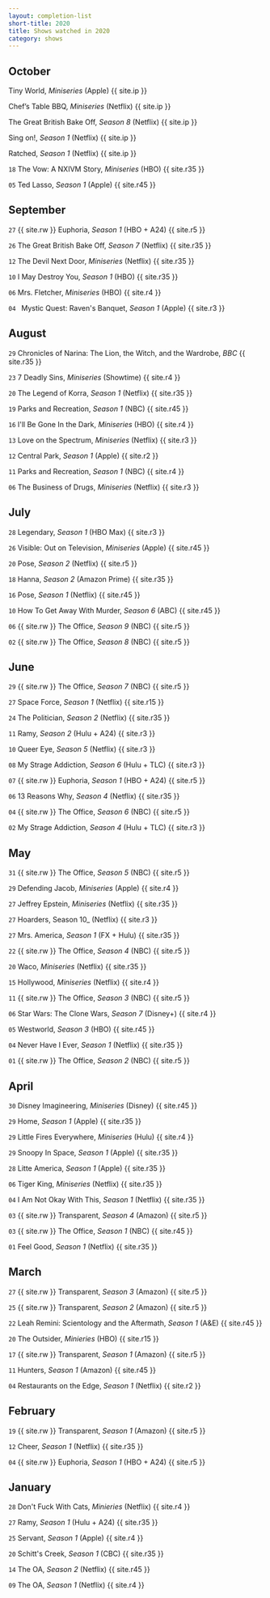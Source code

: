 ```yaml
---
layout: completion-list
short-title: 2020
title: Shows watched in 2020
category: shows
---
```

## October
Tiny World, _Miniseries_ (Apple) {{ site.ip }}

Chef’s Table BBQ, _Miniseries_ (Netflix) {{ site.ip }}

The Great British Bake Off, _Season 8_ (Netflix) {{ site.ip }}

Sing on!, _Season 1_ (Netflix) {{ site.ip }}

Ratched, _Season 1_ (Netflix) {{ site.ip }}

`18` The Vow: A NXIVM Story, _Miniseries_ (HBO) {{ site.r35 }}

`05` Ted Lasso, _Season 1_ (Apple) {{ site.r45 }}

## September
`27` {{ site.rw }} Euphoria, _Season 1_ (HBO + A24) {{ site.r5 }}

`26` The Great British Bake Off, _Season 7_ (Netflix) {{ site.r35 }}

`12` The Devil Next Door, _Miniseries_ (Netflix) {{ site.r35 }}

`10` I May Destroy You, _Season 1_ (HBO) {{ site.r35 }}

`06` Mrs. Fletcher, _Miniseries_ (HBO) {{ site.r4 }}

`04 ` Mystic Quest: Raven's Banquet, _Season 1_ (Apple) {{ site.r3 }}

## August
`29` Chronicles of Narina: The Lion, the Witch, and the Wardrobe, _BBC_ {{ site.r35 }}

`23` 7 Deadly Sins, _Miniseries_ (Showtime) {{ site.r4 }}

`20` The Legend of Korra, _Season 1_ (Netflix) {{ site.r35 }}

`19` Parks and Recreation, _Season 1_ (NBC) {{ site.r45 }}

`16` I'll Be Gone In the Dark, _Miniseries_ (HBO) {{ site.r4 }}

`13` Love on the Spectrum, _Miniseries_ (Netflix) {{ site.r3 }}

`12` Central Park, _Season 1_ (Apple) {{ site.r2 }}

`11` Parks and Recreation, _Season 1_ (NBC) {{ site.r4 }}

`06` The Business of Drugs, _Miniseries_ (Netflix) {{ site.r3 }}

## July
`28` Legendary, _Season 1_ (HBO Max) {{ site.r3  }}

`26` Visible: Out on Television, _Miniseries_ (Apple) {{ site.r45 }}

`20` Pose, _Season 2_ (Netflix) {{ site.r5 }}

`18` Hanna, _Season 2_ (Amazon Prime) {{ site.r35 }}

`16` Pose, _Season 1_ (Netflix) {{ site.r45 }}

`10` How To Get Away With Murder, _Season 6_ (ABC) {{ site.r45 }}

`06` {{ site.rw }} The Office, _Season 9_ (NBC) {{ site.r5 }}

`02` {{ site.rw }} The Office, _Season 8_ (NBC) {{ site.r5 }}

## June
`29` {{ site.rw }} The Office, _Season 7_ (NBC) {{ site.r5 }}

`27` Space Force, _Season 1_ (Netflix) {{ site.r15 }}

`24` The Politician, _Season 2_ (Netflix) {{ site.r35 }}

`11` Ramy, _Season 2_ (Hulu + A24) {{ site.r3 }}

`10` Queer Eye, _Season 5_ (Netflix) {{ site.r3 }}

`08` My Strage Addiction, _Season 6_ (Hulu + TLC) {{ site.r3 }}

`07` {{ site.rw }} Euphoria, _Season 1_ (HBO + A24) {{ site.r5 }}

`06` 13 Reasons Why, _Season 4_ (Netflix) {{ site.r35 }}

`04` {{ site.rw }} The Office, _Season 6_ (NBC) {{ site.r5 }}

`02` My Strage Addiction, _Season 4_ (Hulu + TLC) {{ site.r3 }}

## May
`31` {{ site.rw }} The Office, _Season 5_ (NBC) {{ site.r5 }}

`29` Defending Jacob, _Miniseries_ (Apple) {{ site.r4 }}

`27` Jeffrey Epstein, _Miniseries_ (Netflix) {{ site.r35 }}

`27` Hoarders, Season 10_ (Netflix) {{ site.r3 }}

`27` Mrs. America, _Season 1_ (FX + Hulu) {{ site.r35 }}

`22` {{ site.rw }} The Office, _Season 4_ (NBC) {{ site.r5 }}

`20` Waco, _Miniseries_ (Netflix) {{ site.r35 }}

`15` Hollywood, _Miniseries_ (Netflix) {{ site.r4 }}

`11` {{ site.rw }} The Office, _Season 3_ (NBC) {{ site.r5 }}

`06` Star Wars: The Clone Wars, _Season 7_ (Disney+) {{ site.r4 }}

`05` Westworld, _Season 3_ (HBO) {{ site.r45 }}

`04` Never Have I Ever, _Season 1_ (Netflix) {{ site.r35 }}

`01` {{ site.rw }} The Office, _Season 2_ (NBC) {{ site.r5 }}

## April
`30` Disney Imagineering, _Miniseries_ (Disney) {{ site.r45 }} 

`29` Home, _Season 1_ (Apple) {{ site.r35 }}

`29` Little Fires Everywhere, _Miniseries_ (Hulu) {{ site.r4 }}

`29` Snoopy In Space, _Season 1_ (Apple) {{ site.r35 }}

`28` Litte America, _Season 1_ (Apple) {{ site.r35 }}

`06` Tiger King, _Miniseries_ (Netflix) {{ site.r35 }}

`04` I Am Not Okay With This, _Season 1_ (Netflix) {{ site.r35 }}

`03` {{ site.rw }} Transparent, _Season 4_ (Amazon) {{ site.r5 }}

`03` {{ site.rw }} The Office, _Season 1_ (NBC) {{ site.r45 }}

`01` Feel Good, _Season 1_ (Netflix) {{ site.r35 }}

## March
`27` {{ site.rw }} Transparent, _Season 3_ (Amazon) {{ site.r5 }}

`25` {{ site.rw }} Transparent, _Season 2_ (Amazon) {{ site.r5 }}

`22` Leah Remini: Scientology and the Aftermath, _Season 1_ (A&E) {{ site.r45 }}

`20` The Outsider, _Minieries_ (HBO) {{ site.r15 }}

`17` {{ site.rw }} Transparent, _Season 1_ (Amazon) {{ site.r5 }}

`11` Hunters, _Season 1_ (Amazon) {{ site.r45 }}

`04` Restaurants on the Edge, _Season 1_ (Netflix) {{ site.r2 }}

## February
`19` {{ site.rw }} Transparent, _Season 1_ (Amazon) {{ site.r5 }}

`12` Cheer, _Season 1_ (Netflix) {{ site.r35 }}

`04` {{ site.rw }} Euphoria, _Season 1_ (HBO + A24) {{ site.r5 }}

## January
`28` Don't Fuck With Cats, _Minieries_ (Netflix) {{ site.r4 }}

`27` Ramy, _Season 1_ (Hulu + A24) {{ site.r35 }}

`25` Servant, _Season 1_ (Apple) {{ site.r4 }}

`20` Schitt's Creek, _Season 1_ (CBC) {{ site.r35 }}

`14` The OA, _Season 2_ (Netflix) {{ site.r45 }}

`09` The OA, _Season 1_ (Netflix) {{ site.r4 }}